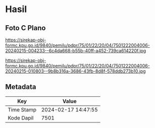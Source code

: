 # Hasil

## Foto C Plano

https://sirekap-obj-formc.kpu.go.id/9840/pemilu/pdpr/75/01/22/20/04/7501222004006-20240215-004233--6c4da668-b55b-40ff-a452-739ca614220f.jpg

https://sirekap-obj-formc.kpu.go.id/9840/pemilu/pdpr/75/01/22/20/04/7501222004006-20240215-010803--9b8b316a-3686-43fb-8d8f-578ddb273b10.jpg


## Metadata

| Key        | Value               |
| ---------- | ------------------- |
| Time Stamp | 2024-02-17 14:47:55 |
| Kode Dapil | 7501                |



